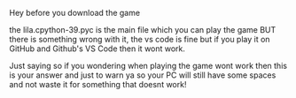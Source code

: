 Hey before you download the game

the lila.cpython-39.pyc is the main file which you can play the game
BUT there is something wrong with it, the vs code is fine but if you play it on GitHub and Github's VS Code then it wont work.

Just saying so if you wondering when playing the game wont work then this is your answer
and just to warn ya so your PC will still have some spaces and not waste it for something that doesnt work!
